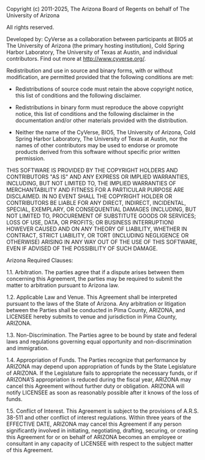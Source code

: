 Copyright (c) 2011-2025, The Arizona Board of Regents on behalf of The University of Arizona

All rights reserved.

Developed by: CyVerse as a collaboration between participants at BIO5 at The University of Arizona (the primary hosting
institution), Cold Spring Harbor Laboratory, The University of Texas at Austin, and individual contributors. Find out
more at http://www.cyverse.org/.

Redistribution and use in source and binary forms, with or without modification, are permitted provided that the
following conditions are met:

* Redistributions of source code must retain the above copyright notice, this list of conditions and the following
  disclaimer.

* Redistributions in binary form must reproduce the above copyright notice, this list of conditions and the following
  disclaimer in the documentation and/or other materials provided with the distribution.

* Neither the name of the CyVerse, BIO5, The University of Arizona, Cold Spring Harbor Laboratory, The University of
  Texas at Austin, nor the names of other contributors may be used to endorse or promote products derived from this
  software without specific prior written permission.

THIS SOFTWARE IS PROVIDED BY THE COPYRIGHT HOLDERS AND CONTRIBUTORS "AS IS" AND ANY EXPRESS OR IMPLIED WARRANTIES,
INCLUDING, BUT NOT LIMITED TO, THE IMPLIED WARRANTIES OF MERCHANTABILITY AND FITNESS FOR A PARTICULAR PURPOSE ARE
DISCLAIMED. IN NO EVENT SHALL THE COPYRIGHT HOLDER OR CONTRIBUTORS BE LIABLE FOR ANY DIRECT, INDIRECT, INCIDENTAL,
SPECIAL, EXEMPLARY, OR CONSEQUENTIAL DAMAGES (INCLUDING, BUT NOT LIMITED TO, PROCUREMENT OF SUBSTITUTE GOODS OR
SERVICES; LOSS OF USE, DATA, OR PROFITS; OR BUSINESS INTERRUPTION) HOWEVER CAUSED AND ON ANY THEORY OF LIABILITY,
WHETHER IN CONTRACT, STRICT LIABILITY, OR TORT (INCLUDING NEGLIGENCE OR OTHERWISE) ARISING IN ANY WAY OUT OF THE USE OF
THIS SOFTWARE, EVEN IF ADVISED OF THE POSSIBILITY OF SUCH DAMAGE.

Arizona Required Clauses:

1.1. Arbitration. The parties agree that if a dispute arises between them concerning this Agreement, the parties may be
     required to submit the matter to arbitration pursuant to Arizona law.

1.2. Applicable Law and Venue. This Agreement shall be interpreted pursuant to the laws of the State of Arizona. Any
     arbitration or litigation between the Parties shall be conducted in Pima County, ARIZONA, and LICENSEE hereby
     submits to venue and jurisdiction in Pima County, ARIZONA.

1.3. Non-Discrimination. The Parties agree to be bound by state and federal laws and regulations governing equal
     opportunity and non-discrimination and immigration.

1.4. Appropriation of Funds. The Parties recognize that performance by ARIZONA may depend upon appropriation of funds by
     the State Legislature of ARIZONA. If the Legislature fails to appropriate the necessary funds, or if ARIZONA’S
     appropriation is reduced during the fiscal year, ARIZONA may cancel this Agreement without further duty or
     obligation. ARIZONA will notify LICENSEE as soon as reasonably possible after it knows of the loss of funds.

1.5. Conflict of Interest. This Agreement is subject to the provisions of A.R.S. 38-511 and other conflict of interest
     regulations.  Within three years of the EFFECTIVE DATE, ARIZONA may cancel this Agreement if any person
     significantly involved in initiating, negotiating, drafting, securing, or creating this Agreement for or on behalf
     of ARIZONA becomes an employee or consultant in any capacity of LICENSEE with respect to the subject matter of this
     Agreement.
